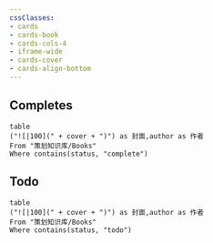 ```yaml
---
cssClasses: 
- cards
- cards-book
- cards-cols-4
- iframe-wide
- cards-cover
- cards-align-bottom
---
```



## Completes
```dataview
table
("![|100](" + cover + ")") as 封面,author as 作者
From "策划知识库/Books"
Where contains(status, "complete")
```


## Todo
```dataview
table
("![|100](" + cover + ")") as 封面,author as 作者
From "策划知识库/Books"
Where contains(status, "todo")
```